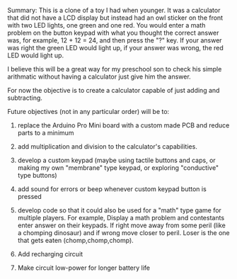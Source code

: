 Summary:
This is a clone of a toy I had when younger.  It was a calculator 
that did not have a LCD display but instead had an owl sticker on
the front with two LED lights, one green and one red.  You would 
enter a math problem on the button keypad with what you thought 
the correct answer was, for example, 12 + 12 = 24, and then press 
the "?" key.  If your answer was right the green LED would light 
up, if your answer was wrong, the red LED would light up.

I believe this will be a great way for my preschool son to check 
his simple arithmatic without having a calculator just give him 
the answer.

For now the objective is to create a calculator capable of just 
adding and subtracting.

Future objectives (not in any particular order) will be to: 

1) replace the Arduino Pro Mini board with a custom made PCB and
   reduce parts to a minimum
   
2) add multiplication and division to the calculator's 
   capabilities.  
   
3) develop a custom keypad (maybe using tactile buttons and caps,
   or making my own "membrane" type keypad, or exploring "conductive"
   type buttons)

4) add sound for errors or beep whenever custom keypad button is 
   pressed
   
5) develop code so that it could also be used for a "math" type 
   game for multiple players.  For example, Display a math
   problem and contestants enter answer on their keypads. 
   If right move away from some peril (like a chomping 
   dinosaur) and if wrong move closer to peril.  Loser is the one 
   that gets eaten (chomp,chomp,chomp).

6) Add recharging circuit

7) Make circuit low-power for longer battery life
